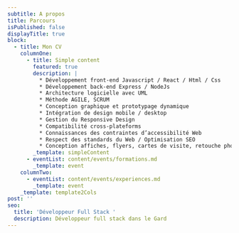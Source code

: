 ```yaml
---
subtitle: A propos
title: Parcours
isPublished: false
displayTitle: true
block:
  - title: Mon CV
    columnOne:
      - title: Simple content
        featured: true
        description: |
          * Développement front-end Javascript / React / Html / Css
          * Développement back-end Express / NodeJs
          * Architecture logicielle avec UML
          * Méthode AGILE, SCRUM
          * Conception graphique et prototypage dynamique
          * Intégration de design mobile / desktop
          * Gestion du Responsive Design
          * Compatibilité cross-plateforms
          * Connaissances des contraintes d’accessibilité Web
          * Respect des standards du Web / Optimisation SEO
          * Conception affiches, flyers, cartes de visite, retouche photo
        _template: simpleContent
      - eventList: content/events/formations.md
        _template: event
    columnTwo:
      - eventList: content/events/experiences.md
        _template: event
    _template: template2Cols
post: ''
seo:
  title: 'Développeur Full Stack '
  description: Développeur full stack dans le Gard
---
```







